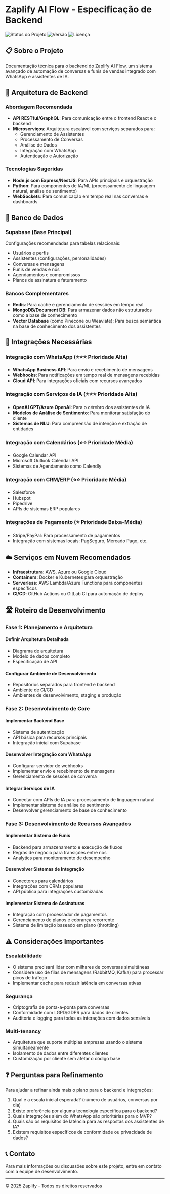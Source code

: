 # Zaplify AI Flow - Especificação de Backend

![Status do Projeto](https://img.shields.io/badge/status-em%20desenvolvimento-yellow)
![Versão](https://img.shields.io/badge/versão-0.1-blue)
![Licença](https://img.shields.io/badge/licença-proprietária-red)

## 📋 Sobre o Projeto

Documentação técnica para o backend do Zaplify AI Flow, um sistema avançado de automação de conversas e funis de vendas integrado com WhatsApp e assistentes de IA.

## 🔧 Arquitetura de Backend

### Abordagem Recomendada

- **API RESTful/GraphQL**: Para comunicação entre o frontend React e o backend
- **Microserviços**: Arquitetura escalável com serviços separados para:
  - Gerenciamento de Assistentes
  - Processamento de Conversas
  - Análise de Dados
  - Integração com WhatsApp
  - Autenticação e Autorização

### Tecnologias Sugeridas

- **Node.js com Express/NestJS**: Para APIs principais e orquestração
- **Python**: Para componentes de IA/ML (processamento de linguagem natural, análise de sentimento)
- **WebSockets**: Para comunicação em tempo real nas conversas e dashboards

## 💾 Banco de Dados

### Supabase (Base Principal)

Configurações recomendadas para tabelas relacionais:

- Usuários e perfis
- Assistentes (configurações, personalidades)
- Conversas e mensagens
- Funis de vendas e nós
- Agendamentos e compromissos
- Planos de assinatura e faturamento

### Bancos Complementares

- **Redis**: Para cache e gerenciamento de sessões em tempo real
- **MongoDB/Document DB**: Para armazenar dados não estruturados como a base de conhecimento
- **Vector Database** (como Pinecone ou Weaviate): Para busca semântica na base de conhecimento dos assistentes

## 🔌 Integrações Necessárias

### Integração com WhatsApp (⭐⭐⭐ Prioridade Alta)

- **WhatsApp Business API**: Para envio e recebimento de mensagens
- **Webhooks**: Para notificações em tempo real de mensagens recebidas
- **Cloud API**: Para integrações oficiais com recursos avançados

### Integração com Serviços de IA (⭐⭐⭐ Prioridade Alta)

- **OpenAI GPT/Azure OpenAI**: Para o cérebro dos assistentes de IA
- **Modelos de Análise de Sentimento**: Para monitorar satisfação do cliente
- **Sistemas de NLU**: Para compreensão de intenção e extração de entidades

### Integração com Calendários (⭐⭐ Prioridade Média)

- Google Calendar API
- Microsoft Outlook Calendar API
- Sistemas de Agendamento como Calendly

### Integração com CRM/ERP (⭐⭐ Prioridade Média)

- Salesforce
- Hubspot
- Pipedrive
- APIs de sistemas ERP populares

### Integrações de Pagamento (⭐ Prioridade Baixa-Média)

- Stripe/PayPal: Para processamento de pagamentos
- Integração com sistemas locais: PagSeguro, Mercado Pago, etc.

## ☁️ Serviços em Nuvem Recomendados

- **Infraestrutura**: AWS, Azure ou Google Cloud
- **Containers**: Docker e Kubernetes para orquestração
- **Serverless**: AWS Lambda/Azure Functions para componentes específicos
- **CI/CD**: GitHub Actions ou GitLab CI para automação de deploy

## 🛣️ Roteiro de Desenvolvimento

### Fase 1: Planejamento e Arquitetura

#### Definir Arquitetura Detalhada

- Diagrama de arquitetura
- Modelo de dados completo
- Especificação de API

#### Configurar Ambiente de Desenvolvimento

- Repositórios separados para frontend e backend
- Ambiente de CI/CD
- Ambientes de desenvolvimento, staging e produção

### Fase 2: Desenvolvimento de Core

#### Implementar Backend Base

- Sistema de autenticação
- API básica para recursos principais
- Integração inicial com Supabase

#### Desenvolver Integração com WhatsApp

- Configurar servidor de webhooks
- Implementar envio e recebimento de mensagens
- Gerenciamento de sessões de conversa

#### Integrar Serviços de IA

- Conectar com APIs de IA para processamento de linguagem natural
- Implementar sistema de análise de sentimento
- Desenvolver gerenciamento de base de conhecimento

### Fase 3: Desenvolvimento de Recursos Avançados

#### Implementar Sistema de Funis

- Backend para armazenamento e execução de fluxos
- Regras de negócio para transições entre nós
- Analytics para monitoramento de desempenho

#### Desenvolver Sistemas de Integração

- Conectores para calendários
- Integrações com CRMs populares
- API pública para integrações customizadas

#### Implementar Sistema de Assinaturas

- Integração com processador de pagamentos
- Gerenciamento de planos e cobrança recorrente
- Sistema de limitação baseado em plano (throttling)

## ⚠️ Considerações Importantes

### Escalabilidade

- O sistema precisará lidar com milhares de conversas simultâneas
- Considere uso de filas de mensagens (RabbitMQ, Kafka) para processar picos de tráfego
- Implementar cache para reduzir latência em conversas ativas

### Segurança

- Criptografia de ponta-a-ponta para conversas
- Conformidade com LGPD/GDPR para dados de clientes
- Auditoria e logging para todas as interações com dados sensíveis

### Multi-tenancy

- Arquitetura que suporte múltiplas empresas usando o sistema simultaneamente
- Isolamento de dados entre diferentes clientes
- Customização por cliente sem afetar o código base

## ❓ Perguntas para Refinamento

Para ajudar a refinar ainda mais o plano para o backend e integrações:

1. Qual é a escala inicial esperada? (número de usuários, conversas por dia)
2. Existe preferência por alguma tecnologia específica para o backend?
3. Quais integrações além do WhatsApp são prioritárias para o MVP?
4. Quais são os requisitos de latência para as respostas dos assistentes de IA?
5. Existem requisitos específicos de conformidade ou privacidade de dados?

## 📞 Contato

Para mais informações ou discussões sobre este projeto, entre em contato com a equipe de desenvolvimento.

---

&copy; 2025 Zaplify - Todos os direitos reservados
